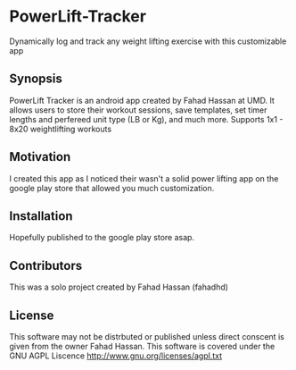 # PowerLift-Tracker
Dynamically log and track any weight lifting exercise with this customizable app

## Synopsis

PowerLift Tracker is an android app created by Fahad Hassan at UMD. It allows users to store their workout sessions, save templates,
set timer lengths and perfereed unit type (LB or Kg), and much more.
Supports 1x1 - 8x20 weightlifting workouts


## Motivation
I created this app as I noticed their wasn't a solid power lifting app on the google play store that allowed you much customization.
## Installation

Hopefully published to the google play store asap.


## Contributors
This was a solo project created by Fahad Hassan (fahadhd)

## License
This software may not be distrbuted or published unless direct conscent is given from the owner Fahad Hassan.
This software is covered under the GNU AGPL Liscence http://www.gnu.org/licenses/agpl.txt

